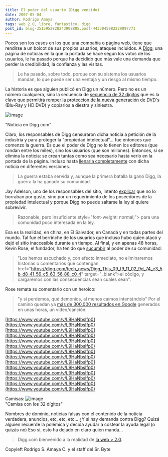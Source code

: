 ```yaml
---
title: El poder del usuario (Digg vencido)
date: 2007-05-04
author: Rodrigo Amaya
tags: web 2.0, libre, fantastico, digg
post_id: blog-3515952828243908885.post-4433045982229097771
---
```


Pocos son los casos en los que una compañía o página web, tiene que rendirse a un boicot de sus propios usuarios, ataques incluidos. A [Digg](https://digg.com/), una página de noticias en la que la portada se hace según los votos de los usuarios, le ha pasado porque ha decidido que más vale una demanda que perder la credibilidad, la confianza y las visitas.

> Le ha pasado, sobre todo, porque con su sistema los
> usuarios mandan, lo que puede ser una ventaja y un riesgo al mismo
> tiempo.

La historia es que alguien publicó en Digg un número. Pero no es un número cualquiera, sino la secuencia de [secuencia de 32 digitos](https://www.lapetiteclaudine.com/archives/011543.html) que es la clave que permitirá [romper la proteccion de la nueva generación de DVD's](https://www.freedom-to-tinker.com/?p=1104) (Blu-Ray y HD DVD) y copiarlos a diestra y siniestra.

![image](https://bp1.blogger.com/_ayvorITawE4/RjsdXUK33zI/AAAAAAAAAWA/dhEOcyikw7c/s400/1178174099_g_1.jpg)    

"Noticia en Digg.com"

Claro, los responsables de Digg censuraron dicha noticia a petición de la industria y para proteger la "propiedad intelectual"... fue entonces que comenzo la guerra. Es que el poder de Digg no lo tienen los editores (que rondan entre los miles), sino los usuarios (que son millones). Entonces, si se elimina la noticia: se crean tantas como sea necesario hasta verlo en la portada de la página. Incluso hasta [llenarla completamente](https://www.flickr.com/photos/8080741@N04/480718913/) con dicha noticia en diferentes versiones.

> La guerra estaba
> servida y, aunque la primera batalla la ganó Digg, la guerra la ha ganado su
> comunidad.

Jay Adelson, uno de los responsables del sitio, intento [explicar](https://blog.digg.com/?p=73) que no lo borraban por gusto, sino por un requerimiento de los poseedores de la propiedad intelectual y porque Digg no puede saltarse la ley si quiere sobrevivir.

> Razonable, pero
> insuficiente style="font-weight: normal;"> para una comunidad
> poco interesada en la ley.

Esa es la realidad, en china, en El Salvador, en Canadá y en todas partes del mundo. Tal fue el berrinche de los usuarios que incluso hubo quien atacó y dejó el sitio inaccesible durante un tiempo. Al final, y en apenas 48 horas, Kevin Rose, el fundador, ha tenido que [sucumbir](https://blog.digg.com/?p=74) al poder de su comunidad:

> "Los hemos escuchado y, con efecto inmediato, no eliminaremos
> historias o comentarios que contengan href="https://digg.com/tech_news/Digg_This_09_f9_11_02_9d_74_e3_5b_d8_41_56_c5_63_56_88_c0_4"
> target="_blank">el código, y cargaremos con las consecuencias sean cuales
> sean".

Rose remata su comentario con un heroico:

> "y si
> perdemos, qué demonios, al menos caímos intentándolo"
Por el camino quedan ya [más de 300.000 resultados en Google](https://www.google.com/search?q=09+F9+11+02+9D+74+E3+5B+D8+41+56+C5+63+56+88+C0) generados en unas horas, un vídeo/canción:

[https://www.youtube.com/v/L9HaNbsIfp0](https://www.youtube.com/v/L9HaNbsIfp0) [https://www.youtube.com/v/L9HaNbsIfp0](https://www.youtube.com/v/L9HaNbsIfp0) [https://www.youtube.com/v/L9HaNbsIfp0](https://www.youtube.com/v/L9HaNbsIfp0) [https://www.youtube.com/v/L9HaNbsIfp0](https://www.youtube.com/v/L9HaNbsIfp0) [https://www.youtube.com/v/L9HaNbsIfp0](https://www.youtube.com/v/L9HaNbsIfp0) [https://www.youtube.com/v/L9HaNbsIfp0](https://www.youtube.com/v/L9HaNbsIfp0) [https://www.youtube.com/v/L9HaNbsIfp0](https://www.youtube.com/v/L9HaNbsIfp0)

Camisas:
![image](https://bp0.blogger.com/_ayvorITawE4/RjscWEK33yI/AAAAAAAAAV4/JAMN3wXmjyY/s400/09F91102b.jpg)    
"Camisa con los 32
dígitos"

Nombres de dominio, noticias falsas con el contenido de la noticia verdadera, anuncios, etc, etc, etc... ¿Y si hay demanda contra Digg? Quizá alguien recuerde la polémica y decida ayudar a costear la ayuda legal (o quizás no) Eso si, esto ha dejado en claro quien manda...
> Digg.com bienvenido a la
> realidad de [la web > 2.0](https://srbyte.blogspot.com/2007/04/web-20-qu-es.html).

Copyleft Rodrigo S. Amaya C. y el staff del Sr. Byte